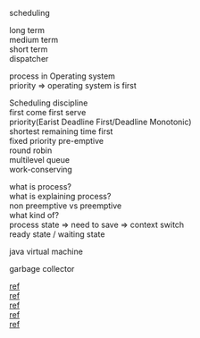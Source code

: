 scheduling  

long term  
medium term  
short term  
dispatcher  

process in Operating system  
priority => operating system is first  

Scheduling discipline  
first come first serve  
priority(Earist Deadline First/Deadline Monotonic)  
shortest remaining time first  
fixed priority pre-emptive  
round robin  
multilevel queue  
work-conserving  



what is process?  
what is explaining process?  
non preemptive vs preemptive  
what kind of?  
process state => need to save => context switch  
ready state / waiting state

java virtual machine

garbage collector


[ref](https://en.wikipedia.org/wiki/Scheduling_(computing))  
[ref](https://en.wikipedia.org/wiki/Queueing_theory)  
[ref](https://www.quora.com/What-is-the-difference-between-scheduling-a-thread-and-scheduling-a-process)  
[ref](https://stackoverflow.com/questions/8001966/how-to-do-multiprocessing-in-java-and-what-speed-gains-to-expect)  
[ref](https://planningengineer.net/schedule-levels-level-1-5/)  
